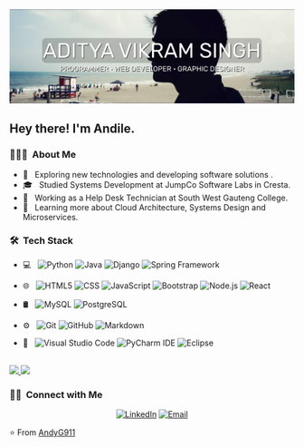 <img src="https://raw.githubusercontent.com/AVS1508/AVS1508/master/assets/Aditya%20Vikram%20Singh%20Banner.png">

<h2> Hey there! I'm Andile.</h2>

<h3> 👨🏻‍💻 &nbsp;About Me </h3>

- 🤔 &nbsp; Exploring new technologies and developing software solutions .
- 🎓 &nbsp; Studied Systems Development at JumpCo Software Labs in Cresta.
- 💼 &nbsp; Working as a Help Desk Technician at South West Gauteng College.
- 🌱 &nbsp; Learning more about Cloud Architecture, Systems Design and Microservices.


<h3> 🛠 &nbsp;Tech Stack</h3>

- 💻 &nbsp;
  ![Python](https://img.shields.io/badge/-Python-333333?style=flat&logo=python)
  ![Java](https://img.shields.io/badge/-Java-333333?style=flat&logo=Java&logoColor=007396)
  ![Django ](https://img.shields.io/badge/-Django-333333?style=flat&logo=django)
  ![Spring Framework](https://img.shields.io/badge/-SPRING-333333?style=flat&logo=spring)

- 🌐 &nbsp;
  ![HTML5](https://img.shields.io/badge/-HTML5-333333?style=flat&logo=HTML5)
  ![CSS](https://img.shields.io/badge/-CSS-333333?style=flat&logo=CSS3&logoColor=1572B6)
  ![JavaScript](https://img.shields.io/badge/-JavaScript-333333?style=flat&logo=javascript)
  ![Bootstrap](https://img.shields.io/badge/-Bootstrap-333333?style=flat&logo=bootstrap&logoColor=563D7C)
  ![Node.js](https://img.shields.io/badge/-Node.js-333333?style=flat&logo=node.js)
  ![React](https://img.shields.io/badge/-React-333333?style=flat&logo=react)
- 🛢 &nbsp;
  ![MySQL](https://img.shields.io/badge/-MySQL-333333?style=flat&logo=mysql)
  ![PostgreSQL](https://img.shields.io/badge/-PostgreSQL-333333?style=flat&logo=postgresql)
- ⚙️ &nbsp;
  ![Git](https://img.shields.io/badge/-Git-333333?style=flat&logo=git)
  ![GitHub](https://img.shields.io/badge/-GitHub-333333?style=flat&logo=github)
  ![Markdown](https://img.shields.io/badge/-Markdown-333333?style=flat&logo=markdown)
- 🔧 &nbsp;
  ![Visual Studio Code](https://img.shields.io/badge/-Visual%20Studio%20Code-333333?style=flat&logo=visual-studio-code&logoColor=007ACC)
  ![PyCharm IDE](https://img.shields.io/badge/-PyCharm-333333?style=flat&logo=pycharm)
  ![Eclipse](https://img.shields.io/badge/-Eclipse-333333?style=flat&logo=eclipse-ide&logoColor=2C2255)


<br/>

<a href="https://github.com/AndyG911">
  <img height="180em" src="https://github-readme-stats.vercel.app/api?username=AndyG911&theme=buefy&show_icons=true" />
  <img height="180em" src="https://github-readme-stats.vercel.app/api/top-langs/?username=AndyG911&theme=buefy&layout=compact" />
</a>

<br/>

<h3> 🤝🏻 &nbsp;Connect with Me </h3>

<p align="center">
<a href="https://www.linkedin.com/in/andile-gumada-5962b1157/"><img alt="LinkedIn" src="https://img.shields.io/badge/LinkedIn-Andile%20Gumada-blue?style=flat-square&logo=linkedin"></a>
<a href="mailto:decemberandile@gmail.com"><img alt="Email" src="https://img.shields.io/badge/Email-decemberandile@gmail.com-blue?style=flat-square&logo=gmail"></a>
</p>

⭐️ From [AndyG911](https://github.com/AndyG911)
